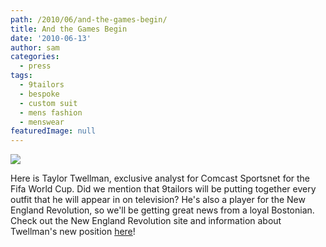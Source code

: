```yaml
---
path: /2010/06/and-the-games-begin/
title: And the Games Begin
date: '2010-06-13'
author: sam
categories:
  - press
tags:
  - 9tailors
  - bespoke
  - custom suit
  - mens fashion
  - menswear
featuredImage: null
---
```

[![](http://1.bp.blogspot.com/_20LDsLnO2rk/TBQyqEBe6wI/AAAAAAAAAO8/Stv6HBS7e-k/s320/ImgDyn.cfm.jpeg)](http://1.bp.blogspot.com/_20LDsLnO2rk/TBQyqEBe6wI/AAAAAAAAAO8/Stv6HBS7e-k/s1600/ImgDyn.cfm.jpeg) 

Here is Taylor Twellman, exclusive analyst for Comcast Sportsnet for the Fifa World Cup. Did we mention that 9tailors will be putting together every outfit that he will appear in on television? He's also a player for the New England Revolution, so we'll be getting great news from a loyal Bostonian. Check out the New England Revolution site and information about Twellman's new position [here](http://www.revolutionsoccer.net/search/index.cfm?ac=searchdetail&pid=43172&pcid=115)!